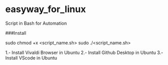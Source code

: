 # easyway_for_linux
Script in Bash for Automation

###Install 

sudo chmod +x <script_name.sh>
sudo ./<script_name.sh>


1.- Install Vivaldi Browser in Ubuntu
2.- Install Github Desktop in Ubuntu
3.- Install VScode in Ubuntu